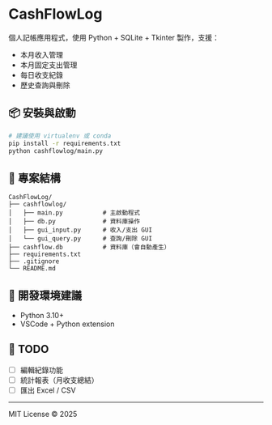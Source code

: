 # CashFlowLog

個人記帳應用程式，使用 Python + SQLite + Tkinter 製作，支援：
- 本月收入管理
- 本月固定支出管理
- 每日收支紀錄
- 歷史查詢與刪除

## 📦 安裝與啟動

```bash
# 建議使用 virtualenv 或 conda
pip install -r requirements.txt
python cashflowlog/main.py
```

## 📁 專案結構

```
CashFlowLog/
├── cashflowlog/
│   ├── main.py           # 主啟動程式
│   ├── db.py             # 資料庫操作
│   ├── gui_input.py      # 收入/支出 GUI
│   └── gui_query.py      # 查詢/刪除 GUI
├── cashflow.db           # 資料庫（會自動產生）
├── requirements.txt
├── .gitignore
└── README.md
```

## 🔧 開發環境建議
- Python 3.10+
- VSCode + Python extension

## 📌 TODO
- [ ] 編輯紀錄功能
- [ ] 統計報表（月收支總結）
- [ ] 匯出 Excel / CSV

---
MIT License © 2025
